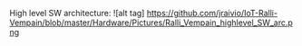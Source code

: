 

High level SW architecture:
![alt tag] https://github.com/jraivio/IoT-Ralli-Vempain/blob/master/Hardware/Pictures/Ralli_Vempain_highlevel_SW_arc.png

